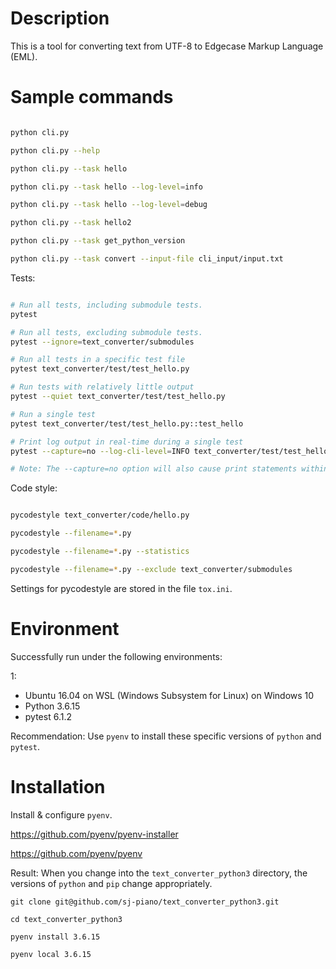 # Description


This is a tool for converting text from UTF-8 to Edgecase Markup Language (EML).




# Sample commands


```bash

python cli.py

python cli.py --help

python cli.py --task hello

python cli.py --task hello --log-level=info

python cli.py --task hello --log-level=debug

python cli.py --task hello2

python cli.py --task get_python_version

python cli.py --task convert --input-file cli_input/input.txt

```




Tests:

```bash

# Run all tests, including submodule tests.
pytest

# Run all tests, excluding submodule tests.
pytest --ignore=text_converter/submodules

# Run all tests in a specific test file
pytest text_converter/test/test_hello.py

# Run tests with relatively little output
pytest --quiet text_converter/test/test_hello.py

# Run a single test
pytest text_converter/test/test_hello.py::test_hello

# Print log output in real-time during a single test
pytest --capture=no --log-cli-level=INFO text_converter/test/test_hello.py::test_hello

# Note: The --capture=no option will also cause print statements within the test code to produce output.

```



Code style:


```bash

pycodestyle text_converter/code/hello.py

pycodestyle --filename=*.py

pycodestyle --filename=*.py --statistics

pycodestyle --filename=*.py --exclude text_converter/submodules

```

Settings for pycodestyle are stored in the file `tox.ini`.








# Environment


Successfully run under the following environments:

1:  
- Ubuntu 16.04 on WSL (Windows Subsystem for Linux) on Windows 10  
- Python 3.6.15
- pytest 6.1.2  

Recommendation: Use `pyenv` to install these specific versions of `python` and `pytest`.








# Installation


Install & configure `pyenv`.  

https://github.com/pyenv/pyenv-installer

https://github.com/pyenv/pyenv

Result: When you change into the `text_converter_python3` directory, the versions of `python` and `pip` change appropriately.


```
git clone git@github.com/sj-piano/text_converter_python3.git

cd text_converter_python3

pyenv install 3.6.15

pyenv local 3.6.15




